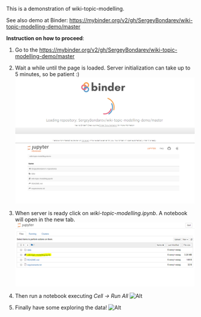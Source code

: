 This is a demonstration of wiki-topic-modelling.

See also demo at Binder: https://mybinder.org/v2/gh/SergeyBondarev/wiki-topic-modelling-demo/master

**Instruction on how to proceed**:

1. Go to the https://mybinder.org/v2/gh/SergeyBondarev/wiki-topic-modelling-demo/master

2. Wait a while until the page is loaded. Server initialization can take up to 5 minutes, so be patient :)  ![Alt](./data/images/binder.PNG "page loading")

3. When server is ready click on *wiki-topic-modelling.ipynb*. A notebook will open in the new tab.   ![Alt](./data/images/wiki-topic-modelling.PNG "notebook loaded")

4. Then run a notebook executing *Cell -> Run All* ![Alt](./data/images/run-notebook.PNG, "run notebook")

5. Finally have some exploring the data! ![Alt](./data/images/clustering-result.PNG, "wiki clustering")